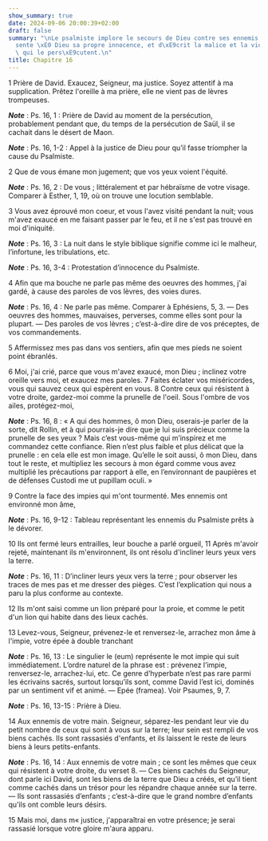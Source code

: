```yaml
---
show_summary: true
date: 2024-09-06 20:00:39+02:00
draft: false
summary: "\nLe psalmiste implore le secours de Dieu contre ses ennemis.\nIl repr\xE9\
  sente \xE0 Dieu sa propre innocence, et d\xE9crit la malice et la violence de ceux\
  \ qui le pers\xE9cutent.\n"
title: Chapitre 16
---
```





1 Prière de David. Exaucez, Seigneur, ma justice. Soyez attentif à ma supplication. Prêtez l'oreille à ma prière, elle ne vient pas de lèvres trompeuses.

***Note*** :  Ps. 16, 1 : Prière de David au moment de la persécution, probablement pendant que, du temps de la persécution de Saül, il se cachait dans le désert de Maon.

***Note*** :  Ps. 16, 1-2 : Appel à la justice de Dieu pour qu’il fasse triompher la cause du Psalmiste.


2 Que de vous émane mon jugement; que vos yeux voient l'équité.

***Note*** :  Ps. 16, 2 : De vous ; littéralement et par hébraïsme de votre visage. Comparer à Esther, 1, 19, où on trouve une locution semblable.

3 Vous avez éprouvé mon coeur, et vous l'avez visité pendant la nuit; vous m'avez exaucé en me faisant passer par le feu, et il ne s'est pas trouvé en moi d'iniquité.

***Note*** :  Ps. 16, 3 : La nuit dans le style biblique signifie comme ici le malheur, l’infortune, les tribulations, etc.

***Note*** :  Ps. 16, 3-4 : Protestation d’innocence du Psalmiste.

4 Afin que ma bouche ne parle pas même des oeuvres des hommes, j'ai gardé, à cause des paroles de vos lèvres, des voies dures.

***Note*** :  Ps. 16, 4 : Ne parle pas même. Comparer à Ephésiens, 5, 3. ― Des oeuvres des hommes, mauvaises, perverses, comme elles sont pour la plupart. ― Des paroles de vos lèvres ; c’est-à-dire dire de vos préceptes, de vos commandements.

5 Affermissez mes pas dans vos sentiers, afin que mes pieds ne soient point ébranlés.


6 Moi, j'ai crié, parce que vous m'avez exaucé, mon Dieu ; inclinez votre oreille vers moi, et exaucez mes paroles. 7 Faites éclater vos miséricordes, vous qui sauvez ceux qui espèrent en vous. 8 Contre ceux qui résistent à votre droite, gardez-moi comme la prunelle de l'oeil. Sous l'ombre de vos ailes, protégez-moi,

***Note*** :  Ps. 16, 8 : « A qui des hommes, ô mon Dieu, oserais-je parler de la sorte, dit Rollin, et à qui pourrais-je dire que je lui suis précieux comme la prunelle de ses yeux ? Mais c’est vous-même qui m’inspirez et me commandez cette confiance. Rien n’est plus faible et plus délicat que la prunelle : en cela elle est mon image. Qu’elle le soit aussi, ô mon Dieu, dans tout le reste, et multipliez les secours à mon égard comme vous avez multiplié les précautions par rapport à elle, en l’environnant de paupières et de défenses Custodi me ut pupillam oculi. »

9 Contre la face des impies qui m'ont tourmenté. Mes ennemis ont environné mon âme,

***Note*** :  Ps. 16, 9-12 : Tableau représentant les ennemis du Psalmiste prêts à le dévorer.

10 Ils ont fermé leurs entrailles, leur bouche a parlé orgueil, 11 Après m'avoir rejeté, maintenant ils m'environnent, ils ont résolu d'incliner leurs yeux vers la terre.

***Note*** :  Ps. 16, 11 : D’incliner leurs yeux vers la terre ; pour observer les traces de mes pas et me dresser des pièges. C’est l’explication qui nous a paru la plus conforme au contexte.

12 Ils m'ont saisi comme un lion préparé pour la proie, et comme le petit d'un lion qui habite dans des lieux cachés.


13 Levez-vous, Seigneur, prévenez-le et renversez-le, arrachez mon âme à l'impie, votre épée à double tranchant

***Note*** :  Ps. 16, 13 : Le singulier le (eum) représente le mot impie qui suit immédiatement. L’ordre naturel de la phrase est : prévenez l’impie, renversez-le, arrachez-lui, etc. Ce genre d’hyperbate n’est pas rare parmi les écrivains sacrés, surtout lorsqu’ils sont, comme David l’est ici, dominés par un sentiment vif et animé. ― Epée (framea). Voir Psaumes, 9, 7.

***Note*** :  Ps. 16, 13-15 : Prière à Dieu.

14 Aux ennemis de votre main. Seigneur, séparez-les pendant leur vie du petit nombre de ceux qui sont à vous sur la terre; leur sein est rempli de vos biens cachés. Ils sont rassasiés d'enfants, et ils laissent le reste de leurs biens à leurs petits-enfants.

***Note*** :  Ps. 16, 14 : Aux ennemis de votre main ; ce sont les mêmes que ceux qui résistent à votre droite, du verset 8. ― Ces biens cachés du Seigneur, dont parle ici David, sont les biens de la terre que Dieu a créés, et qu’il tient comme cachés dans un trésor pour les répandre chaque année sur la terre. ― Ils sont rassasiés d’enfants ; c’est-à-dire que le grand nombre d’enfants qu’ils ont comble leurs désirs.

15 Mais moi, dans m« justice, j'apparaîtrai en votre présence; je serai rassasié lorsque votre gloire m'aura apparu.

